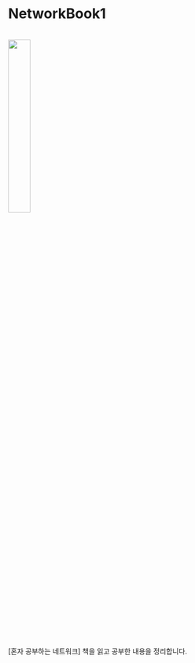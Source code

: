 # NetworkBook1

<br>


<img src="https://github.com/CS-study-soo/NetworkBook1/assets/88030238/e4f7147e-f92f-41b3-9ebc-32239ce3f95c" width="30%">

<br><br>

[혼자 공부하는 네트워크] 책을 읽고 공부한 내용을 정리합니다.
